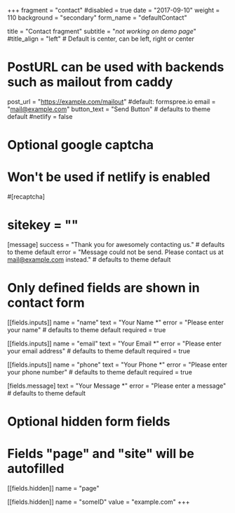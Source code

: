 +++
fragment = "contact"
#disabled = true
date = "2017-09-10"
weight = 110
background = "secondary"
form_name = "defaultContact"

title = "Contact fragment"
subtitle  = "*not working on demo page*"
#title_align = "left" # Default is center, can be left, right or center

# PostURL can be used with backends such as mailout from caddy
post_url = "https://example.com/mailout" #default: formspree.io
email = "mail@example.com"
button_text = "Send Button" # defaults to theme default
#netlify = false

# Optional google captcha
# Won't be used if netlify is enabled
#[recaptcha]
#  sitekey = ""

[message]
  success = "Thank you for awesomely contacting us." # defaults to theme default
  error = "Message could not be send. Please contact us at mail@example.com instead." # defaults to theme default

# Only defined fields are shown in contact form
[[fields.inputs]]
  name = "name"
  text = "Your Name *"
  error = "Please enter your name" # defaults to theme default
  required = true

[[fields.inputs]]
  name = "email"
  text = "Your Email *"
  error = "Please enter your email address" # defaults to theme default
  required = true

[[fields.inputs]]
  name = "phone"
  text = "Your Phone *"
  error = "Please enter your phone number" # defaults to theme default
  required = true

[fields.message]
  text = "Your Message *"
  error = "Please enter a message" # defaults to theme default

# Optional hidden form fields
# Fields "page" and "site" will be autofilled
[[fields.hidden]]
  name = "page"

[[fields.hidden]]
  name = "someID"
  value = "example.com"
+++
